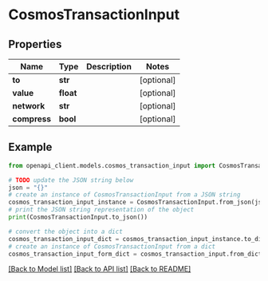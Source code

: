 # CosmosTransactionInput


## Properties

Name | Type | Description | Notes
------------ | ------------- | ------------- | -------------
**to** | **str** |  | [optional] 
**value** | **float** |  | [optional] 
**network** | **str** |  | [optional] 
**compress** | **bool** |  | [optional] 

## Example

```python
from openapi_client.models.cosmos_transaction_input import CosmosTransactionInput

# TODO update the JSON string below
json = "{}"
# create an instance of CosmosTransactionInput from a JSON string
cosmos_transaction_input_instance = CosmosTransactionInput.from_json(json)
# print the JSON string representation of the object
print(CosmosTransactionInput.to_json())

# convert the object into a dict
cosmos_transaction_input_dict = cosmos_transaction_input_instance.to_dict()
# create an instance of CosmosTransactionInput from a dict
cosmos_transaction_input_form_dict = cosmos_transaction_input.from_dict(cosmos_transaction_input_dict)
```
[[Back to Model list]](../README.md#documentation-for-models) [[Back to API list]](../README.md#documentation-for-api-endpoints) [[Back to README]](../README.md)


